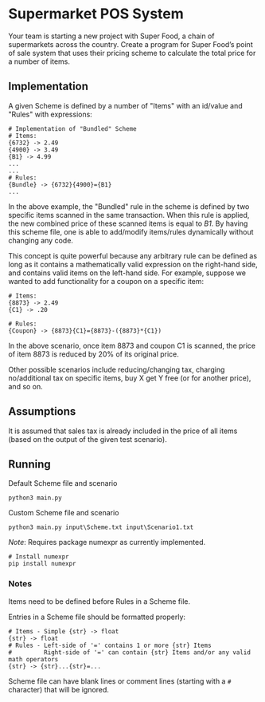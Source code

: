 # Supermarket POS System
Your team is starting a new project with Super Food, a chain of supermarkets across the 
country. Create a program for Super Food’s point of sale system that uses their pricing 
scheme to calculate the total price for a number of items. 

## Implementation
A given Scheme is defined by a number of "Items" with an id/value and "Rules" with expressions:
```
# Implementation of "Bundled" Scheme
# Items:
{6732} -> 2.49
{4900} -> 3.49
{B1} -> 4.99
...
...
# Rules:
{Bundle} -> {6732}{4900}={B1}
...
```
In the above example, the "Bundled" rule in the scheme is defined by two specific items scanned in the same transaction.  When this rule is applied, the new combined price of these scanned items is equal to _B1_.  By having this scheme file, one is able to add/modify items/rules dynamically without changing any code.

This concept is quite powerful because any arbitrary rule can be defined as long as it contains a mathematically valid expression on the right-hand side, and contains valid items on the left-hand side.  For example, suppose we wanted to add functionality for a coupon on a specific item:
```
# Items:
{8873} -> 2.49
{C1} -> .20

# Rules:
{Coupon} -> {8873}{C1}={8873}-({8873}*{C1})
```
In the above scenario, once item 8873 and coupon C1 is scanned, the price of item 8873 is reduced by 20% of its original price.

Other possible scenarios include reducing/changing tax, charging no/additional tax on specific items, buy X get Y free (or for another price), and so on.

## Assumptions
It is assumed that sales tax is already included in the price of all items (based on the output of the given test scenario).

## Running
Default Scheme file and scenario
```
python3 main.py
```
Custom Scheme file and scenario
```
python3 main.py input\Scheme.txt input\Scenario1.txt
```
_Note_: Requires package numexpr as currently implemented.
```
# Install numexpr
pip install numexpr
```
### Notes
Items need to be defined before Rules in a Scheme file.

Entries in a Scheme file should be formatted properly:
```
# Items - Simple {str} -> float
{str} -> float
# Rules - Left-side of '=' contains 1 or more {str} Items
#         Right-side of '=' can contain {str} Items and/or any valid math operators
{str} -> {str}...{str}=...
```
Scheme file can have blank lines or comment lines (starting with a `#` character) that will be ignored.
